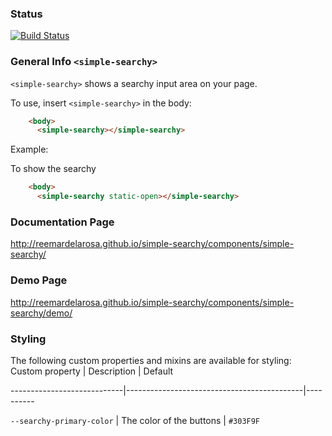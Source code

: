 ### Status
[![Build Status](https://travis-ci.org/bstavroulakis/simple-search.svg?branch=master)](https://travis-ci.org/reemardelarosa/simple-searchy)

### General Info `<simple-searchy>`

`<simple-searchy>` shows a searchy input area on your page.

To use, insert `<simple-searchy>` in the body:
```html
    <body>
      <simple-searchy></simple-searchy>
```
Example:

To show the searchy 
```html
    <body>
      <simple-searchy static-open></simple-searchy>
``` 

### Documentation Page

http://reemardelarosa.github.io/simple-searchy/components/simple-searchy/

### Demo Page

http://reemardelarosa.github.io/simple-searchy/components/simple-searchy/demo/

### Styling
The following custom properties and mixins are available for styling:
Custom property | Description | Default

----------------------------|--------------------------------------------|----------

`--searchy-primary-color` | The color of the buttons | `#303F9F`